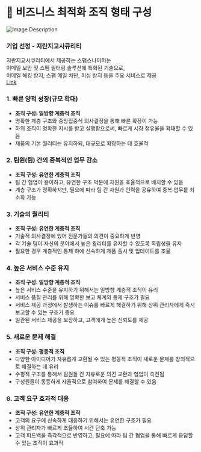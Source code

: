# 👥 비즈니스 최적화 조직 형태 구성
![Image Description](https://github.com/angrybird24/KiwonTech_Team/blob/main/%EC%A7%81%EB%AC%B4%EC%8B%AC%ED%99%94%EA%B5%90%EC%9C%A1/%EC%A0%84%EB%9E%B5%EA%B8%B0%ED%9A%8D%EC%8B%A4%EC%8A%B5/images/%E1%84%80%E1%85%A8%E1%84%8E%E1%85%B3%E1%86%BC%E1%84%8C%E1%85%A5%E1%86%A8%E1%84%8C%E1%85%A9%E1%84%8C%E1%85%B5%E1%86%A8.png?raw=true)

### 기업 선정 - 지란지교시큐리티
지란지교시큐리티에서 제공하는 스팸스나이퍼는  
이메일 보안 및 스팸 필터링 솔루션에 특화된 기술으로,  
이메일 해킹 방지, 스팸 메일 차단, 피싱 방지 등을 주요 서비스로 제공  
[Link](https://www.jiransecurity.com/products/spamsniper)

### 1. 빠른 양적 성장(규모 확대)
* __조직 구성: 일방향 계층적 조직__
* 명확한 계층 구조와 중앙집중식 의사결정을 통해 빠른 확장이 가능
* 하위 조직이 명확한 지시를 받고 실행함으로써, 빠르게 시장 점유율을 확대할 수 있음
* 제품의 기본 퀄리티는 유지하되, 대규모로 확장하는 데 효율적

### 2. 팀원(팀) 간의 중복적인 업무 감소
* __조직 구성: 유연한 계층적 조직__
* 팀 간 협업이 용이하고, 유연한 구조 덕분에 자원을 효율적으로 배치할 수 있음
* 계층 구조가 명확하지만, 필요에 따라 팀 간 자원과 인력을 공유하여 중복 업무를 최소화 가능

### 3. 기술의 퀄리티
* __조직 구성: 유연한 계층적 조직__
* 기술적 의사결정에 있어 전문가들의 의견이 중요하게 반영
* 각 기술 팀이 자신의 분야에서 높은 퀄리티를 유지할 수 있도록 독립성을 유지
* 필요한 경우 계층적인 통제 하에 신속하게 제품 출시 및 업데이트를 조율

### 4. 높은 서비스 수준 유지
* __조직 구성: 일방향 계층적 조직__
* 높은 서비스 수준을 유지하기 위해서는 일방향 계층적 조직이 유리
* 서비스 품질 관리를 위해 명확한 보고 체계와 통제 구조가 필요
* 서비스 제공 과정에서 발생하는 이슈를 빠르게 해결하기 위해 상위 관리자에게 즉시 보고할 수 있는 구조가 중요
* 일관된 서비스 제공을 보장하고, 고객에게 높은 신뢰도를 제공

### 5. 새로운 문제 해결
* __조직 구성: 평등적 조직__
* 다양한 아이디어가 자유롭게 교환될 수 있는 평등적 조직이 새로운 문제를 창의적으로 해결하는 데 유리
* 수평적 구조를 통해서 팀원들 간 자유로운 의견 교환과 협업이 촉진됨
* 구성원들이 동등하게 자율적으로 참여하여 문제를 해결할 수 있음

### 6. 고객 요구 효과적 대응
* __조직 구성: 유연한 계층적 조직__
* 고객의 요구에 신속하게 대응하기 위해서는 유연한 구조가 필요
* 상위 관리자가 빠르게 조율하여 시간 단축 가능
* 고객 피드백을 즉각적으로 반영하고, 필요에 따라 팀 간 협업을 통해 빠르게 응답할 수 있는 조직이 효과적
